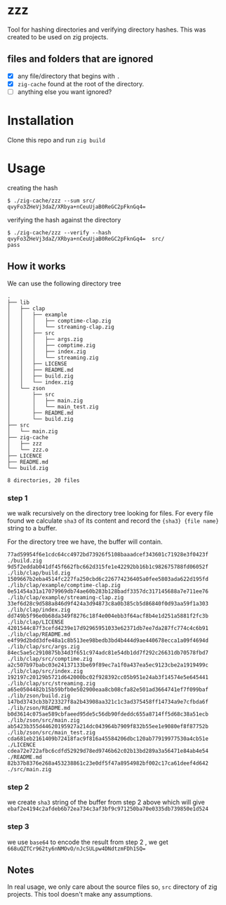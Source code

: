 # zzz

Tool for hashing directories and verifying directory hashes. This was created
to be used on zig projects.

## files and folders that are ignored

- [x] any file/directory that begins with `.`
- [x] `zig-cache` found at the root of the directory.
- [ ] anything else you want ignored?

# Installation

Clone this repo and run `zig build`

# Usage

creating the hash
```
$ ./zig-cache/zzz --sum src/
qvyFo3ZHeVj3daZ/XRbya+nCeuUjaB0ReGC2pFknGq4=
```

verifying the hash against the directory
```
$ ./zig-cache/zzz --verify --hash qvyFo3ZHeVj3daZ/XRbya+nCeuUjaB0ReGC2pFknGq4=  src/
pass
```

## How it works

We can use the  following directory tree

```
.
├── lib
│   ├── clap
│   │   ├── example
│   │   │   ├── comptime-clap.zig
│   │   │   └── streaming-clap.zig
│   │   ├── src
│   │   │   ├── args.zig
│   │   │   ├── comptime.zig
│   │   │   ├── index.zig
│   │   │   └── streaming.zig
│   │   ├── LICENSE
│   │   ├── README.md
│   │   ├── build.zig
│   │   └── index.zig
│   └── zson
│       ├── src
│       │   ├── main.zig
│       │   └── main_test.zig
│       ├── README.md
│       └── build.zig
├── src
│   └── main.zig
├── zig-cache
│   ├── zzz
│   └── zzz.o
├── LICENCE
├── README.md
└── build.zig

8 directories, 20 files
```

### step 1

we walk recursively on the directory tree looking for files. For every file found we calculate `sha3` of its content and record the `{sha3} {file name}` string to a buffer.

For the directory tree we have, the buffer will contain.

```
77ad59954f6e1cdc64cc4972bd73926f5108baaadcef343601c71928e3f0423f ./build.zig
9d5f2eddab041df45f662fbc662d315fe1e42292bb16b1c982675788fd06052f ./lib/clap/build.zig
1509667b2eba4514fc227fa250cbd6c226774236405a0fee5803ada622d195fd ./lib/clap/example/comptime-clap.zig
0e51454a31a17079969db74ae60b283b128badf3357dc317145688a7e711ee76 ./lib/clap/example/streaming-clap.zig
33ef6d28c9d588a846d9f424a3d94873c8a0b385cb5d86840f0d93aa59f1a303 ./lib/clap/index.zig
dd749b5f96e0b68da349f8276c18f4e004ebb3f64acf8b4e1d251a5881f2fc3b ./lib/clap/LICENSE
4201544c87f3cefd4239e17d92965951033e62371db7ee7da287fc774c4c6b91 ./lib/clap/README.md
e4f99d2bdd3dfe48a1c8b513ee98bedb3bd4b444d9ae440678ecca1a09f4694d ./lib/clap/src/args.zig
84ec5ae5c2910875b34d3f651c974adc81e54db1dd7f292c26631db70578fbd7 ./lib/clap/src/comptime.zig
a2c507b97babc03e24137133be69f89ec7a1f0a437ea5ec9123cbe2a1919499c ./lib/clap/src/index.zig
192197c20129b5721d642000bc02f928392cc05b951e24ab3f14574e5e645441 ./lib/clap/src/streaming.zig
a65e0504482b15b59bfb0e502900eaa8cb08cfa82e501ad3664741ef7f099baf ./lib/zson/build.zig
147bd3743cb3b723327f8a2b43908aa321c1c3ad375458ff14734a9e7cfbda6f ./lib/zson/README.md
b0d3614c075ae589cbfaeed95de5c56db90fdeddc655a8714ff5d68c38a51ecb ./lib/zson/src/main.zig
ab5423b355d44620195927a214dc043964b7909f832b55ee1e9080ef8f87752b ./lib/zson/src/main_test.zig
cda681eb2161409b72418fac9f816a45584206dbc120ab77919977530a4cb51e ./LICENCE
cdea72e722afbc6cdfd52929d78ed9746b62c02b13bd289a3a56471e84ab4e54 ./README.md
82b37b8376e268a453238861c23e0df5f47a8954982bf002c17ca61deef4d642 ./src/main.zig
```

### step 2

we create `sha3` string of the buffer from step 2 above which will give `ebaf2e4194c2afdeb6b72ea734c3af3bf9c971250ba70e0335db739850e1d524`


### step 3

we use `base64` to encode the result from step 2 , we get `668uQZTCr962ty6nNMOvO/nJcSULpw4DNdtzmFDh1SQ=`


## Notes
In real usage, we only care about the source files so, `src` directory of zig projects. This tool doesn't make any assumptions.